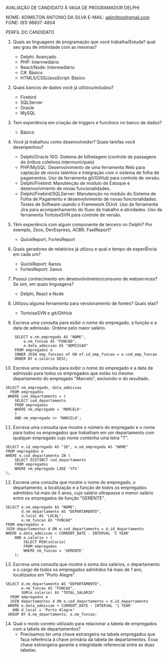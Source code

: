 AVALIAÇÃO DE CANDIDATO À VAGA DE PROGRAMADOR DELPHI

NOME: ADIMILTON ANTONIO DA SILVA
E-MAIL: adimilton@gmail.com
FONE: (81) 98837-4804

PERFIL DO CANDIDATO

1. Quais as linguagens de programação que você trabalha/Estuda? qual seu grau de intimidade com as mesmas?
    - Delphi: Avançado
    - PHP: Intermediário
    - React/Node: Intermediário
    - C#: Básico
    - HTML5/CSS/JavaScript: Básico

2. Quais bancos de dados você já utilizou/estudou?
    - Firebird
    - SQLServer
    - Oracle
    - MySQL

3. Tem experiência em criação de triggers e functions no banco de dados?
    - Básico

4. Você já trabalhou como desenvolvedor? Quais tarefas você desenpenhou?
    - Delphi/Oracle 10G: Sistema de bilhetagem (controle de passagens de ônibus coletivos intermunicipais)
    - PHP/MySQL: Desenvolvimento de uma ferramenta Web para captação de novos talentos e integração com o sistema de folha de pagamentos. Uso da ferramenta git/GitHub para controle de versão.
    - Delphi/Firebird: Manutenção de módulo de Estoque e desenvolvimento de novas funcionalidades.
    - Delphi/Firebird/SQLServer: Manutenção no módulo do Sistema de Folha de Pagamento e desenvolvimento de novas funcionalidades. Testes de Software usando o Framework DUnit. Uso da ferramenta Jira para acompanhamento do fluxo de trabalho e atividades. Uso da ferramenta TortoiseSVN para controle de versão.

5. Têm experiência com algum componente de terceiro no Delphi? Por exemplo, Zeos, DevExpress, ACBR, FastReport?
    - QuickReport, FortesReport

6. Quais geradores de relatórios já utlizou e qual o tempo de experiÊncia em cada um?
    - QuickReport: 6anos
    - FortesReport: 2anos

7. Possui conhecimento em desenvolvimento/consumo de webservices? Se sim, em quais linguagens?
    - Delphi, React e Node

8. Utilizou alguma ferramenta para versionamento de fontes? Quais elas?
    - TortoiseSVN e git/GitHub

9. Escreva uma consulta para exibir o nome do empregado, a função e a data de admissão. Ordene pelo maior salário.
```
    SELECT e.nm_empregado AS "NOME",
        e.nm_funcao AS "FUNCAO",
        e.data_admissao AS "ADMISSAO"
    FROM empregados e
    INNER JOIN emp_funcoes ef ON ef.id_emp_funcao = e.cod_emp_funcao
    ORDER BY e.salario DESC;
```

10. Escreva uma consulta para exibir o nome do empregado e a data de admissão para todos os empregados que estão no mesmo departamento do empregado "Marcelo", excluindo-o do resultado.
```
SELECT nm_empregado, data_admissao
  FROM empregados
 WHERE cod_departamento = (
    SELECT cod_departamento
    FROM empregados
    WHERE nm_empregado = 'MARCELO'
    )
    AND nm_empregado <> 'MARCELO';
```

11. Escreva uma consulta que mostre o número do empregado e o nome para todos os empregados que trabalham em um departamento com qualquer empregado cujo nome contenha uma letra "T".
```
SELECT e.id_empregado AS "ID", e.nm_empregado AS "NOME"
FROM empregados e
WHERE e.cod_departamento IN (
    SELECT DISTINCT cod_departamento
    FROM empregados
    WHERE nm_empregado LIKE '%T%'
);
```

12. Escreva uma consulta que mostre o nome do empregado, o departamento, a localização e a função de todos os empregados admitidos há mais de 5 anos, cujo salário ultrapasse o menor salário entre os empregados de função "GERENTE".
```
SELECT e.nm_empregado AS "NOME", 
	   d.nm_departamento AS "DEPARTAMENTO", 
	   d.local AS "LOCAL", 
	   e.nm_funcao AS "FUNCAO"
FROM empregados e
JOIN departamentos d ON e.cod_departamento = d.id_departamento
WHERE e.data_admissao < CURRENT_DATE - INTERVAL '5 YEAR'
    AND e.salario > (
        SELECT MIN(salario)
        FROM empregados
        WHERE nm_funcao = 'GERENTE'
    );
```

13. Escreva uma consulta que mostre a soma dos salários, o departamento e o cargo de todos os empregados admitidos há mais de 1 ano, localizados em "Porto Alegre".
```
SELECT d.nm_departamento AS "DEPARTAMENTO", 
       e.nm_funcao AS "FUNCAO", 
       SUM(e.salario) AS "TOTAL_SALARIO"
  FROM empregados e
  JOIN departamentos d ON e.cod_departamento = d.id_departamento
 WHERE e.data_admissao < CURRENT_DATE - INTERVAL '1 YEAR'
   AND d.local = 'Porto Alegre'
 GROUP BY d.nm_departamento, e.nm_funcao;
```

14. Qual o modo correto utilizado para relacionar a tabela de empregados com a tabela de departamentos?
    - Precisamos ter uma chave estrangeira na tabela empregados que faça referência à chave primária da tabela de departamentos. Essa chave estrangeira garante a integridade referencial entre as duas tabelas.
